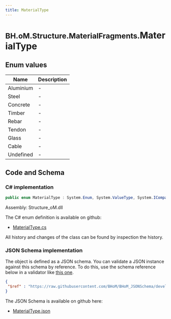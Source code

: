 ```yaml
---
title: MaterialType
---
```


# <small>BH.oM.Structure.MaterialFragments.</small>**MaterialType**



## Enum values

| Name            | Description                                                    |
|-----------------|----------------------------------------------------------------|
| Aluminium |  -  |
| Steel |  -  |
| Concrete |  -  |
| Timber |  -  |
| Rebar |  -  |
| Tendon |  -  |
| Glass |  -  |
| Cable |  -  |
| Undefined |  -  |


## Code and Schema

### C# implementation

``` C# title="C#"
public enum MaterialType : System.Enum, System.ValueType, System.IComparable, System.ISpanFormattable, System.IFormattable, System.IConvertible
```

Assembly: Structure_oM.dll

The C# enum definition is available on github:

- [MaterialType.cs](https://github.com/BHoM/BHoM/blob/develop/Structure_oM/MaterialFragments\Enums\MaterialType.cs)

All history and changes of the class can be found by inspection the history.
### JSON Schema implementation

The object is defined as a JSON schema. You can validate a JSON instance against this schema by reference. To do this, use the schema reference below in a validator like [this one](https://www.jsonschemavalidator.net/).

``` json title="JSON Schema"
{
 "$ref" : "https://raw.githubusercontent.com/BHoM/BHoM_JSONSchema/develop/Structure_oM/MaterialFragments/MaterialType.json"
}
```

The JSON Schema is available on github here:

- [MaterialType.json](https://github.com/BHoM/BHoM_JSONSchema/blob/develop/Structure_oM/MaterialFragments/MaterialType.json)
